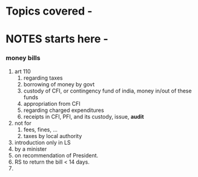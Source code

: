 # Topics covered - 


# NOTES starts here -
### money bills
1. art 110
	1. regarding taxes 
	2. borrowing of money by govt
	3. custody of CFI, or contingency fund of india, money in/out of these funds
	4. appropriation from CFI
	5. regarding charged expenditures
	6. receipts in CFI, PFI, and its custody, issue, **audit**
2. not for
	1. fees, fines, ...
	2. taxes by local authority
3. introduction only in LS
4. by a minister
5. on recommendation of President.
6. RS to return the bill < 14 days.
7. 